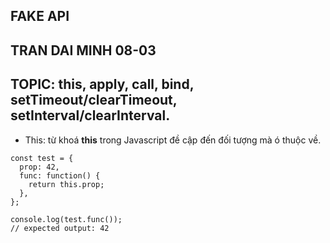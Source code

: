 ## FAKE API

## TRAN DAI MINH 08-03

## TOPIC: this, apply, call, bind, setTimeout/clearTimeout, setInterval/clearInterval.

- This: từ khoá **this** trong Javascript đề cập đến đối tượng mà ó thuộc về.

```
const test = {
  prop: 42,
  func: function() {
    return this.prop;
  },
};

console.log(test.func());
// expected output: 42
```

